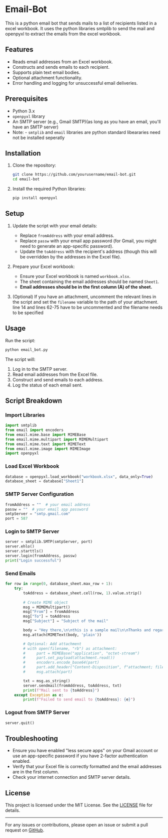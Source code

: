 # Email-Bot

This is a python email bot that sends mails to a list of recipients listed in a excel workbook. It uses the python libraries smtplib to send the mail and openpyxl to extract the emails from the excel workbook. 

## Features

- Reads email addresses from an Excel workbook.
- Constructs and sends emails to each recipient.
- Supports plain text email bodies.
- Optional attachment functionality.
- Error handling and logging for unsuccessful email deliveries.

## Prerequisites

- Python 3.x
- `openpyxl` library
- An SMTP server (e.g., Gmail SMTP)(as long as you have an email, you'll have an SMTP server) 
- Note: - `smtplib` and `email` libraries are python standard libeararies need not be installed seperatly

## Installation

1. Clone the repository:

   ```bash
   git clone https://github.com/yourusername/email-bot.git
   cd email-bot
   ```

2. Install the required Python libraries:

   ```bash
   pip install openpyxl
   ```

## Setup

1. Update the script with your email details:
   
   - Replace `fromAddress` with your email address.
   - Replace `passw` with your email app password (for Gmail, you might need to generate an app-specific password).
   - Update the `toAddress` with the recipient's address (though this will be overridden by the addresses in the Excel file).

2. Prepare your Excel workbook:

   - Ensure your Excel workbook is named `workbook.xlsx`.
   - The sheet containing the email addresses should be named `Sheet1`.
   - **Email addresses should be in the first column (A) of the sheet.**

3. (Optional) If you have an attachment, uncomment the relevant lines in the script and set the `filename` variable to the path of your attachment.
   line 14 and lines 62-75 have to be uncommented and the filename needs to be specified

## Usage

Run the script:

```bash
python email_bot.py
```

The script will:

1. Log in to the SMTP server.
2. Read email addresses from the Excel file.
3. Construct and send emails to each address.
4. Log the status of each email sent.

## Script Breakdown

### Import Libraries

```python
import smtplib
from email import encoders 
from email.mime.base import MIMEBase 
from email.mime.multipart import MIMEMultipart
from email.mime.text import MIMEText
from email.mime.image import MIMEImage
import openpyxl
```

### Load Excel Workbook

```python
database = openpyxl.load_workbook("workbook.xlsx", data_only=True)
database_sheet = database["Sheet1"]
```

### SMTP Server Configuration

```python
fromAddress = ""  # your email address
passw = ""  # your email app password
smtpServer = "smtp.gmail.com"
port = 587
```

### Login to SMTP Server

```python
server = smtplib.SMTP(smtpServer, port)
server.ehlo()
server.starttls()
server.login(fromAddress, passw)
print("Login successful")
```

### Send Emails

```python
for row in range(0, database_sheet.max_row + 1):
    try:
        toAddress = database_sheet.cell(row, 1).value.strip()
        
        # Create MIME object
        msg = MIMEMultipart()
        msg["From"] = fromAddress
        msg["To"] = toAddress
        msg["Subject"] = "Subject of the mail"

        body = "Hey there,\n\nthis is a sample mail\n\nThanks and regards"
        msg.attach(MIMEText(body, 'plain'))

        # Optional: Add attachment
        # with open(filename, "rb") as attachment:
        #     part = MIMEBase("application", "octet-stream")
        #     part.set_payload(attachment.read())
        #     encoders.encode_base64(part)
        #     part.add_header("Content-Disposition", f"attachment; filename= {filename}")
        #     msg.attach(part)

        txt = msg.as_string()
        server.sendmail(fromAddress, toAddress, txt)
        print(f"Mail sent to {toAddress}")
    except Exception as e:
        print(f"Failed to send email to {toAddress}: {e}")
```

### Logout from SMTP Server

```python
server.quit()
```

## Troubleshooting

- Ensure you have enabled "less secure apps" on your Gmail account or use an app-specific password if you have 2-factor authentication enabled.
- Verify that your Excel file is correctly formatted and the email addresses are in the first column.
- Check your internet connection and SMTP server details.

## License

This project is licensed under the MIT License. See the [LICENSE](LICENSE) file for details.

---

For any issues or contributions, please open an issue or submit a pull request on [GitHub](https://github.com/yourusername/email-bot).
